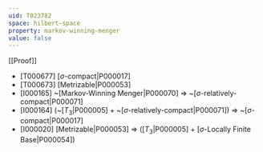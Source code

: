 ```yaml
---
uid: T023782
space: hilbert-space
property: markov-winning-menger
value: false
---
```

[[Proof]]

* [T000677] [$\sigma$-compact|P000017]
* [T000673] [Metrizable|P000053]
* [I000165] ~[Markov-Winning Menger|P000070] => ~[$\sigma$-relatively-compact|P000071]
* [I000164] (~[$T_3$|P000005] + ~[$\sigma$-relatively-compact|P000071]) => ~[$\sigma$-compact|P000017]
* [I000020] [Metrizable|P000053] => ([$T_3$|P000005] + [$\sigma$-Locally Finite Base|P000054])

